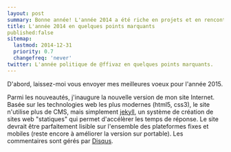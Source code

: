 ```yaml
---
layout: post
summary: Bonne année! L'année 2014 a été riche en projets et en rencontres. Voici quelques points que j'ai retenu.  
title: L'année 2014 en quelques points marquants
published:false
sitemap:
  lastmod: 2014-12-31
  priority: 0.7
  changefreq: 'never'
twitter: L'année politique de @ffivaz en quelques points marquants.
---
```


D'abord, laissez-moi vous envoyer mes meilleures voeux pour l'année 2015.



Parmi les nouveautés, j'inaugure la nouvelle version de mon site Internet. Basée sur les technologies web les plus modernes (html5, css3), 
le site n'utilise plus de CMS, mais simplement [jekyll](http://jekyllrb.com), un système de création de sites web "statiques"
qui permet d'accélèrer les temps de réponse. Le site devrait être parfaitement
lisible sur l'ensemble des plateformes fixes et mobiles (reste encore à améliorer la version sur portable). 
Les commentaires sont gérés par [Disqus](http://disqus.com). 
